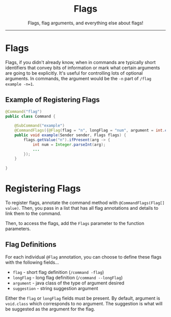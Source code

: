 <center><h1>Flags</h1></center>
<center>
<p>Flags, flag arguments, and everything else about flags!</p>
</center>

---

# Flags
Flags, if you didn't already know, when in commands are typically short identifiers that convey bits of information
or mark what certain arguments are going to be explicitly. It's useful for controlling lots of optional arguments.
In commands, the argument would be the `-n` part of `/flag example -n=1`.

## Example of Registering Flags
```java
@Command("flag")
public class Command {
    
    @SubCommand("example")
    @CommandFlags({@Flag(flag = "n", longFlag = "num", argument = int.class, suggestion = "1")})
    public void example(Sender sender, Flags flags) {
        flags.getValue("n").ifPresent(arg -> {
            int num = Integer.parseInt(arg);
            ...
        });
    }
    
}
```

# Registering Flags
To register flags, annotate the command method with `@CommandFlags(Flag[] value)`. Then, you pass in a list
that has all flag annotations and details to link them to the command.  

Then, to access the flags, add the `Flags` parameter to the function parameters.

## Flag Definitions
For each individual `@Flag` annotation, you can choose to define these flags with the following fields...
* `flag` - short flag definition (`/command -flag`)
* `longFlag` - long flag definition (`/command --longFlag`)
* `argument` - java class of the type of argument desired
* `suggestion` - string suggestion argument

Either the `flag` or `longFlag` fields must be present. By default, argument is `void.class` which
corresponds to no argument. The suggestion is what will be suggested as the argument for the flag.



